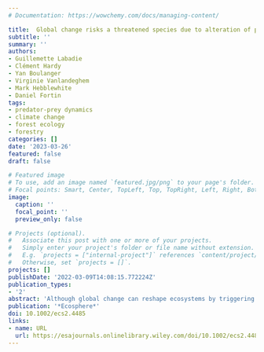 ```yaml
---
# Documentation: https://wowchemy.com/docs/managing-content/

title:  Global change risks a threatened species due to alteration of predator–prey dynamics 
subtitle: ''
summary: ''
authors:
- Guillemette Labadie
- Clément Hardy
- Yan Boulanger
- Virginie Vanlandeghem
- Mark Hebblewhite
- Daniel Fortin
tags:
- predator-prey dynamics
- climate change
- forest ecology
- forestry
categories: []
date: '2023-03-26'
featured: false
draft: false

# Featured image
# To use, add an image named `featured.jpg/png` to your page's folder.
# Focal points: Smart, Center, TopLeft, Top, TopRight, Left, Right, BottomLeft, Bottom, BottomRight.
image:
  caption: ''
  focal_point: ''
  preview_only: false

# Projects (optional).
#   Associate this post with one or more of your projects.
#   Simply enter your project's folder or file name without extension.
#   E.g. `projects = ["internal-project"]` references `content/project/deep-learning/index.md`.
#   Otherwise, set `projects = []`.
projects: []
publishDate: '2022-03-09T14:08:15.772224Z'
publication_types:
- '2'
abstract: 'Although global change can reshape ecosystems by triggering cascading effects on food webs, indirect interactions remain largely overlooked. Climate- and land-use-induced changes in landscape cause shifts in vegetation composition, which affect entire food webs. We used simulations of forest dynamics and movements of interacting species, parameterized by empirical observations, to predict the outcomes of global change on a large-mammal food web in the boreal forest. We demonstrate that climate- and land-use-induced changes in forest landscapes exacerbate asymmetrical apparent competition between moose and threatened caribou populations through wolf predation. Although increased prey mortalities came from both behavioral and numerical responses, indirect effects from numerical responses had an overwhelming effect. The increase in caribou mortalities was exacerbated by the cumulating effects of land use over the short term and climate change impacts over the long term, with higher impact of land use. Indirect trophic interactions will be key to understanding community dynamics under global change.'
publication: '*Ecosphere*'
doi: 10.1002/ecs2.4485
links:
- name: URL
  url: https://esajournals.onlinelibrary.wiley.com/doi/10.1002/ecs2.4485
---
```

